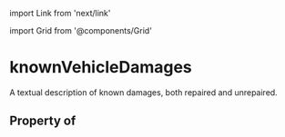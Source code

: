 import Link from 'next/link'
  
import Grid from '@components/Grid'

# knownVehicleDamages

A textual description of known damages, both repaired and unrepaired.

## Property of




